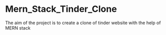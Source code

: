 # Mern_Stack_Tinder_Clone
The aim of the project is to create a clone of tinder website with the help of MERN stack 
